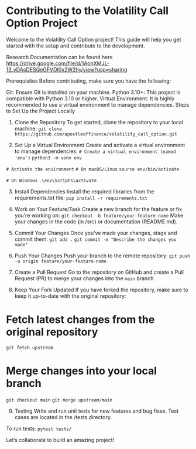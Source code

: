 # Contributing to the Volatility Call Option Project


Welcome to the Volatility Call Option project! This guide will help you get started with the setup and contribute to the development.

Research Documentation can be found here https://drive.google.com/file/d/1AohXMJL-13_yDAsDESQeGFVDI0x2W2hy/view?usp=sharing

Prerequisites
Before contributing, make sure you have the following:

Git: Ensure Git is installed on your machine.
Python 3.10+: This project is compatible with Python 3.10 or higher.
Virtual Environment: It is highly recommended to use a virtual environment to manage dependencies.
Steps to Set Up the Project Locally

1. Clone the Repository
To get started, clone the repository to your local machine:
`git clone  https://github.com/apostleoffinance/volatility_call_option.git`


2. Set Up a Virtual Environment
Create and activate a virtual environment to manage dependencies:
`# Create a virtual environment (named 'env')`
`python3 -m venv env`

`# Activate the environment`
`# On macOS/Linux`
`source env/bin/activate`

`# On Windows`
`.\env\Scripts\activate`


3. Install Dependencies
Install the required libraries from the requirements.txt file:
`pip install -r requirements.txt`


4. Work on Your Feature/Task
Create a new branch for the feature or fix you're working on:
`git checkout -b feature/your-feature-name`
Make your changes in the code (in /src) or documentation (README.md).

5. Commit Your Changes
Once you've made your changes, stage and commit them:
`git add .`
`git commit -m "Describe the changes you made"`

6. Push Your Changes
Push your branch to the remote repository:
`git push -u origin feature/your-feature-name`

7. Create a Pull Request
Go to the repository on GitHub and create a Pull Request (PR) to merge your changes into the `main` branch.

8. Keep Your Fork Updated
If you have forked the repository, make sure to keep it up-to-date with the original repository:

# Fetch latest changes from the original repository
`git fetch upstream`

# Merge changes into your local branch
`git checkout main`
`git merge upstream/main`


9. Testing
Write and run unit tests for new features and bug fixes. Test cases are located in the /tests directory.

To run tests:
`pytest tests/`

Let’s collaborate to build an amazing project!










